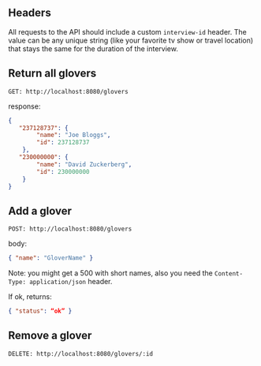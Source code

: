 ## Headers

All requests to the API should include a custom `interview-id` header. The value can be any unique string (like your favorite tv show or travel location) that stays the same for the duration of the interview.

## Return all glovers

```
GET: http://localhost:8080/glovers
```

response: 

```json
{
   "237128737": {
        "name": "Joe Bloggs",
        "id": 237128737
    },
   "230000000": {
        "name": "David Zuckerberg",
        "id": 230000000
    }
}
```

## Add a glover

```
POST: http://localhost:8080/glovers
```

body:

```json
{ "name": "GloverName" }
```

Note: you might get a 500 with short names, also you need the `Content-Type: application/json` header.

If ok, returns:

```json
{ "status": “ok” }
```

## Remove a glover

```
DELETE: http://localhost:8080/glovers/:id 
```